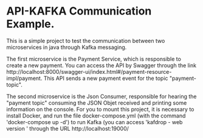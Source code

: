 # API-KAFKA Communication Example.
This is a simple project to test the communication between two microservices in java through Kafka messaging.

The first microservice is the Payment Service, which is responsible to create a new payment. 
You can access the API by Swagger through the link http://localhost:8000/swagger-ui/index.html#/payment-resource-impl/payment. 
This API sends a new payment event for the topic "payment-topic".

The second microservice is the Json Consumer, responsible for hearing the "payment topic" consuming the JSON Objet received and printing some information on the console.
For you to mount this project, it is necessary to install Docker, and run the file docker-compose.yml (with the command 'docker-compose up -d') to run Kafka (you can access 'kafdrop - web version  '  through the URL http://localhost:19000/
